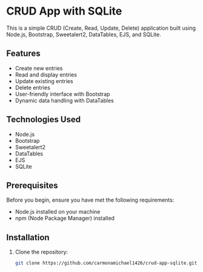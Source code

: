 # CRUD App with SQLite

This is a simple CRUD (Create, Read, Update, Delete) application built using Node.js, Bootstrap, Sweetalert2, DataTables, EJS, and SQLite.

## Features

- Create new entries
- Read and display entries
- Update existing entries
- Delete entries
- User-friendly interface with Bootstrap
- Dynamic data handling with DataTables

## Technologies Used

- Node.js
- Bootstrap
- Sweetalert2
- DataTables
- EJS
- SQLite

## Prerequisites

Before you begin, ensure you have met the following requirements:

- Node.js installed on your machine
- npm (Node Package Manager) installed

## Installation

1. Clone the repository:
   ```sh
   git clone https://github.com/carmonamichael1426/crud-app-sqlite.git
